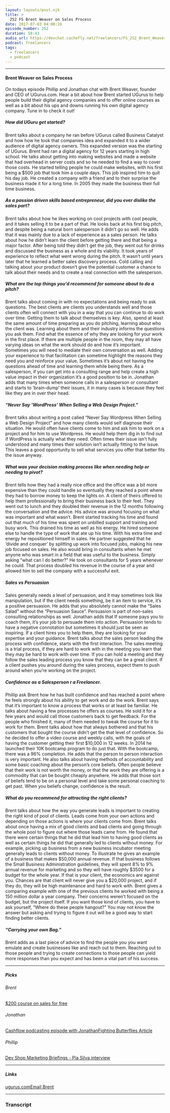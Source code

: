 ```yaml
---
layout: layouts/post.njk
title: >
  252 FS Brent Weaver on Sales Process
date: 2017-07-03 04:00:19
episode_number: 252
duration: 58:43
audio_url: https://devchat.cachefly.net/freelancers/FS_252_Brent_Weaver_on_Sales_Process.mp3
podcast: freelancers
tags:
  - freelancers
  - podcast
---
```


---

#### Brent Weaver on Sales Process

On todays episode Phillip and Jonathan chat with Brent Weaver, founder and CEO of UGurus.com. Hear a bit about how Brent started UGurus to help people build their digital agency companies and to offer online courses as well as a bit about his ups and downs running his own digital agency company. Tune in to check it out!

##### How did UGuru get started?

Brent talks about a company he ran before UGurus called Business Catalyst and how how he took that companies idea and expanded it to a wider audience of digital agency owners. This expanded version was the starting of UGurus. Brent had ran a digital agency for 12 years starting in high school. He talks about getting into making websites and made a website that had overhead in server costs and so he needed to find a way to cover those costs. He started telling people he could make websites, with his first being a \$500 job that took him a couple days. This job inspired him to quit his day job. He created a company with a friend and to their surprise the business made it for a long time. In 2005 they made the business their full time business.

##### As a passion driven skills based entrepreneur, did you ever dislike the sales part?

Brent talks about how he likes working on cool projects with cool people, and it takes selling it to be a part of that. He looks back at his first big pitch, and despite being a natural born salesperson it didn’t go so well. He adds that it was mainly due to a lack of experience as a sales person. He talks about how he didn’t learn the client before getting there and that being a major factor. After being told they didn’t get the job, they went out for drinks and discussed the business as a whole and its viability. It took years of experience to reflect what went wrong during the pitch. It wasn’t until years later that he learned a better sales discovery process. Cold calling and talking about your product doesn’t give the potential customer a chance to talk about their needs and to create a real connection with the salesperson.

##### What are the top things you’d recommend for someone about to do a pitch?

Brent talks about coming in with no expectations and being ready to ask questions. The best clients are clients you understands well and those clients often will connect with you in a way that you can continue to do work over time. Getting them to talk about themselves is key. Also, spend at least the same amount of time preparing as you do pitching, learning about who the client was. Learning about them and their industry informs the questions you ask them. Find what the essence of why they are looking for your work in the first place. If there are multiple people in the room, they may all have varying ideas on what the work should do and how it’s important. Sometimes you will need to mediate their own conversation as well. Adding your experience to that facilitation can sometime highlight the reasons they need you and reinforce your value. Sometimes it’s about not having the questions ahead of time and learning them while being there. As a salesperson, if you can get into a consulting range and help create a high value impact in their organization it’s a good position to be in. Jonathan adds that many times when someone calls in a salesperson or consultant and starts to ‘brain-dump’ their issues, it in many cases is because they feel like they are in over their head.

##### “Never Say ‘WordPress’ When Selling a Web Design Project.”

Brent talks about writing a post called “Never Say Wordpress When Selling a Web Design Project” and how many clients would self diagnose their situation. He would often have clients come to him and ask him to work on a project and for him to use Wordpress. He would help them dig in to find out if WordPress is actually what they need. Often times their issue isn’t fully understood and many times their solution isn’t actually fitting to the issue. This leaves a good opportunity to sell what services you offer that better fits the issue anyway.

##### What was your decision making process like when needing help or needing to pivot?

Brent tells how they had a really nice office and the office was a bit more expensive than they could handle so eventually they reached a point where they had to borrow money to keep the lights on. A client of theirs offered to help them professionally to bring their business back to their feet. They went out to lunch and they doubled their revenue in the 12 months following the conversation and the advice. His advice was around focusing on what was important and what wasn’t. Brent started tracking his time and found out that much of his time was spent on unbilled support and training and busy work. This drained his time as well as his energy. He hired someone else to handle the type of work that ate up his time. With his extra time and energy he repositioned himself in sales. He partner suggested that he ‘divide and conquer’ by splitting up work into focused jobs, making his new job focused on sales. He also would bring in consultants when he met anyone who was smart in a field that was useful to the business. Simply asking “what can I do better?” He took on consultants for 5 years whenever he could. That process doubled his revenue in the course of a year and allowed him to sell the company with a successful exit.

##### Sales vs Persuasion

Sales generally needs a level of persuasion, and it may sometimes look like manipulation, but if the client needs something, be it an item to service, it’s a positive persuasion. He adds that you absolutely cannot make the “Sales Salad” without the “Persuasion Sauce”. Persuasion is part of non-sales consulting relationships as well. Jonathan adds that If someone pays you to coach them, it’s your job to persuade them into action. Persuasion tends to have a negative connotation but sometimes it should just be seen as inspiring. If a client hires you to help them, they are looking for your expertise and your guidance. Brent talks about the sales person leading the process with confidence, starts with the first interaction. The sales meeting is a trial process, if they are hard to work with in the meeting you learn that they may be hard to work with over time. If you can hold a meeting and they follow the sales leading process you know that they can be a great client. If a client pushes you around during the sales process, expect them to push around when you’re working on the project.

##### Confidence as a Salesperson r a Freelancer.

Phillip ask Brent how he has built confidence and has reached a point where he feels strongly about his ability to get work and do the work. Brent says that it’s important to know a process that works or at least be familiar. He talks about having a few processes he offers as courses. He sold it for a few years and would call those customers back to get feedback. For the people who finished it, many of them needed to tweak the course for it to work for them. Brent talks about how that always bothered and that his customers that bought the course didn’t get the that level of confidence. So he decided to offer a video course and weekly calls, with the goals of having the customer getting their first \$10,000 in 12 weeks. In 2014 he launched their 10K bootcamp program to do just that. With the bootcamp, there was a 96% completion. He adds that the person to person interaction is very important. He also talks about having methods of accountability and some basic coaching about the person’s core beliefs. Often people believe that their work is not worth the money, or that the work they are offering is a commodity that can be bought cheaply anywhere. He adds that those sort of beliefs tend to be on a personal level and take some personal coaching to get past. When you beliefs change, confidence is the result.

##### What do you recommend for attracting the right clients?

Brent talks about how the way you generate leads is important to creating the right kind of pool of clients. Leads come from your own actions and depending on those actions is where your clients come from. Brent talks about once having a mix of good clients and bad clients and going through the whole pool to figure out where those leads came from. He found that there were certain things that he did that lead him to having good clients as well as certain things he did that generally led to clients without money. For example, picking up business from a new business incubator meeting generally leads to clients without money. To illustrate he gives an example of a business that makes $50,000 annual revenue. If that business follows the Small Business Administration guidelines, they will spent 8% to 9% annual revenue for marketing and so they will have roughly $3500 for a budget for the whole year. If that is your client, the economics are against you. Chances are that client will never give you a \$20,000 project, and if they do, they will be high maintenance and hard to work with. Brent gives a comparing example with one of the previous clients he worked with being a 150 million dollar a year company. Their concerns weren’t focused on the budget, but the project itself. If you want those kind of clients, you have to ask yourself, “Where do these people hangout?” You may not know the answer but asking and trying to figure it out will be a good way to start finding better clients.

##### “Carrying your own Bag.”

Brent adds as a last piece of advice to find the people you you want emulate and create businesses like and reach out to them. Reaching out to those people and trying to create connections to those people can yield more responses than you expect and has been a vital part of his success.

---

##### Picks

###### Brent

[\$200 course on sales for free](https://lp.ugurus.com/guest-podcasting-freelancers-show?utm_source=freelancers-show&utm_medium=podcasts&utm_campaign=guest-podcasting&utm_term=podcast-listener&utm_content=wdsk-call-promo)

###### Jonathan

[Cashflow podcasting episode with Jonathan](https://cashflowpodcasting.com/cfp-028-ditch-hourly-billing-and-deliver-superior-service-with-jonathan-stark-part-1/)[Fighting Butterflies Article](https://expensiveproblem.com/fighting-butterflies)

###### Phillip

[Dev Shop Marketing Briefings - Pia Silva interview](https://philipmorganconsulting.com/dev-shop-marketing-briefings/dsmb-pia-silva-on-increasing-profitability-through-service-redesign/)

---

##### Links

[ugurus.com](https://ugurus.com/)[Email Brent](mailto:brent@ugurus.com)

---

### Transcript
